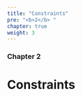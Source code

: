 ```yaml
---
title: "Constraints"
pre: "<b>2</b> "
chapter: true
weight: 3
---
```


### Chapter 2

# Constraints
